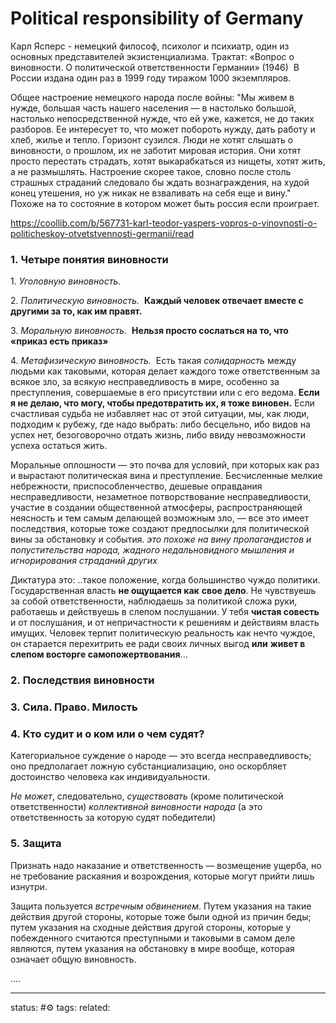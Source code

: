 # Political responsibility of Germany
Карл Ясперс - немецкий философ, психолог и психиатр, один из основных представителей экзистенциализма. Трактат: «Вопрос о виновности. О политической ответственности Германии» (1946)
 В России издана один раз в 1999 году тиражом 1000 экземпляров.

Общее настроение немецкого народа после войны:
"Мы живем в нужде, большая часть нашего населения — в настолько большой, настолько непосредственной нужде, что ей уже, кажется, не до таких разборов. Ее интересует то, что может побороть нужду, дать работу и хлеб, жилье и тепло. Горизонт сузился. Люди не хотят слышать о виновности, о прошлом, их не заботит мировая история. Они хотят просто перестать страдать, хотят выкарабкаться из нищеты, хотят жить, а не размышлять. Настроение скорее такое, словно после столь страшных страданий следовало бы ждать вознаграждения, на худой конец утешения, но уж никак не взваливать на себя еще и вину."
Похоже на то состояние в котором может быть россия если проиграет.

https://coollib.com/b/567731-karl-teodor-yaspers-vopros-o-vinovnosti-o-politicheskoy-otvetstvennosti-germanii/read

### 1. Четыре понятия виновности

1. _Уголовную виновность._ 

2. _Политическую виновность._  **Каждый человек отвечает вместе с другими за то, как им правят.** 

3. _Моральную виновность._  **Нельзя просто сослаться на то, что «приказ есть приказ»**

4. _Метафизическую виновность._  Есть такая *солидарность* между людьми как таковыми, которая делает каждого тоже ответственным за всякое зло, за всякую несправедливость в мире, особенно за преступления, совершаемые в его присутствии или с его ведома. **Если я не делаю, что могу, чтобы предотвратить их, я тоже виновен.** Если счастливая судьба не избавляет нас от этой ситуации, мы, как люди, подходим к рубежу, где надо выбрать: либо бесцельно, ибо видов на успех нет, безоговорочно отдать жизнь, либо ввиду невозможности успеха остаться жить.


Моральные оплошности — это почва для условий, при которых как раз и вырастают политическая вина и преступление. Бесчисленные мелкие небрежности, приспособленчество, дешевые оправдания несправедливости, незаметное потворствование несправедливости, участие в создании общественной атмосферы, распространяющей неясность и тем самым делающей возможным зло, — все это имеет последствия, которые тоже создают предпосылки для политической вины за обстановку и события.
*это похоже на вину пропагандистов и попустительства народа, жадного недальновидного мышления и игнорирования страданий других*


Диктатура это:
..такое положение, когда большинство чуждо политики. Государственная власть **не ощущается как** **свое дело**. Не чувствуешь за собой ответственности, наблюдаешь за политикой сложа руки, работаешь и действуешь в слепом послушании. У тебя **чистая совесть** и от послушания, и от непричастности к решениям и действиям власть имущих. Человек терпит политическую реальность как нечто чуждое, он старается перехитрить ее ради своих личных выгод **или** **живет в слепом восторге самопожертвования**...

### 2. Последствия виновности

### 3. Сила. Право. Милость

### 4. Кто судит и о ком или о чем судят?

Категориальное суждение о народе — это всегда несправедливость; оно предполагает ложную субстанциализацию, оно оскорбляет достоинство человека как индивидуальности.

_Не может_, следовательно, _существовать_ (кроме политической ответственности) _коллективной виновности народа_
(а это ответственность за которую судят победители)


### 5. Защита

Признать надо наказание и ответственность — возмещение ущерба, но не требование раскаяния и возрождения, которые могут прийти лишь изнутри.


Защита пользуется _встречным обвинением_. Путем указания на такие действия другой стороны, которые тоже были одной из причин беды; путем указания на сходные действия другой стороны, которые у побежденного считаются преступными и таковыми в самом деле являются, путем указания на обстановку в мире вообще, которая означает общую виновность.

....


---
status: #⚙️ 
tags: 
related: 
